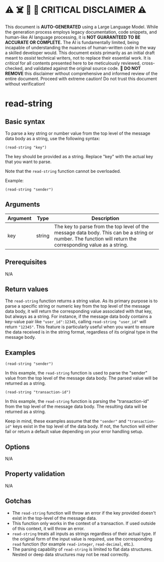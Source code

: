 
# ⚠️ ☠️ 🔮 🤖 CRITICAL DISCLAIMER ⚠️

 
This document is **AUTO-GENERATED** using a Large Language Model. While the generation process employs legacy documentation, code snippets, and human-like AI language processing, it is **NOT GUARANTEED TO BE ACCURATE OR COMPLETE.** The AI is fundamentally limited, being incapable of understanding the nuances of human-written code in the way a skilled developer would. This document exists primarily as an initial draft meant to *assist* technical writers, not to replace their essential work. It is *critical* for all contents presented here to be meticulously reviewed, cross-checked, and validated against the original source code. 🚫 **DO NOT REMOVE** this disclaimer without comprehensive and informed review of the entire document. Proceed with extreme caution! Do not trust this document without verification!

# read-string

## Basic syntax

To parse a key string or number value from the top level of the message data body as a string, use the following syntax:

```pact
(read-string "key")
```

The key should be provided as a string. Replace "key" with the actual key that you want to parse. 

Note that the `read-string` function cannot be overloaded.

Example:

```pact
(read-string "sender")
```

## Arguments

| Argument | Type | Description |
| --- | --- | --- |
| key | string | The key to parse from the top level of the message data body. This can be a string or number. The function will return the corresponding value as a string. |

## Prerequisites

N/A

## Return values

The `read-string` function returns a string value. As its primary purpose is to parse a specific string or numeric key from the top level of the message data body, it will return the corresponding value associated with that key, but always as a string. For instance, if the message data body contains a key-value pair like `"user_id":12345`, calling `read-string "user_id"` will return `"12345"`. This feature is particularly useful when you want to ensure the data received is in the string format, regardless of its original type in the message body.

## Examples

```pact
(read-string "sender")
```

In this example, the `read-string` function is used to parse the "sender" value from the top level of the message data body. The parsed value will be returned as a string. 

```pact
(read-string "transaction-id")
```

In this example, the `read-string` function is parsing the "transaction-id" from the top level of the message data body. The resulting data will be returned as a string. 

Keep in mind, these examples assume that the `"sender"` and `"transaction-id"` keys exist in the top level of the data body. If not, the function will either fail or return a default value depending on your error handling setup.

## Options

N/A

## Property validation

N/A

## Gotchas

- The `read-string` function will throw an error if the key provided doesn't exist in the top-level of the message data.
- This function only works in the context of a transaction. If used outside of this context, it will throw an error.
- `read-string` treats all inputs as strings regardless of their actual type. If the original form of the input value is required, use the corresponding `read` function (for example `read-integer`, `read-decimal`, etc.).
- The parsing capability of `read-string` is limited to flat data structures. Nested or deep data structures may not be read correctly.

